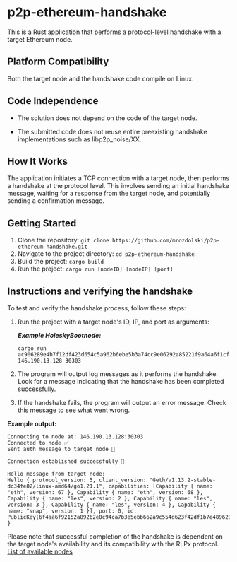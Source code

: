 # p2p-ethereum-handshake

This is a Rust application that performs a protocol-level handshake with a target Ethereum node.

## Platform Compatibility

Both the target node and the handshake code compile on Linux.

## Code Independence

- The solution does not depend on the code of the target node.

- The submitted code does not reuse entire preexisting handshake implementations such as libp2p_noise/XX.

## How It Works

The application initiates a TCP connection with a target node, then performs a handshake at the protocol level. This involves sending an initial handshake message, waiting for a response from the target node, and potentially sending a confirmation message.

## Getting Started

1. Clone the repository: `git clone https://github.com/mrozdolski/p2p-ethereum-handshake.git`
2. Navigate to the project directory: `cd p2p-ethereum-handshake`
3. Build the project: `cargo build`
4. Run the project: `cargo run [nodeID] [nodeIP] [port]`

## Instructions and verifying the handshake

To test and verify the handshake process, follow these steps:

1. Run the project with a target node's ID, IP, and port as arguments:
   
   ***Example HoleskyBootnode:*** 
   
   ```
   cargo run ac906289e4b7f12df423d654c5a962b6ebe5b3a74cc9e06292a85221f9a64a6f1cfdd6b714ed6dacef51578f92b34c60ee91e9ede9c7f8fadc4d347326d95e2b 146.190.13.128 30303
   ```
2. The program will output log messages as it performs the handshake. Look for a message indicating that the handshake has been completed successfully.
3. If the handshake fails, the program will output an error message. Check this message to see what went wrong.

**Example output:**

```
Connecting to node at: 146.190.13.128:30303
Connected to node ✅
Sent auth message to target node 👋

Connection established successfully 🤝

Hello message from target node:
Hello { protocol_version: 5, client_version: "Geth/v1.13.2-stable-dc34fe82/linux-amd64/go1.21.1", capabilities: [Capability { name: "eth", version: 67 }, Capability { name: "eth", version: 68 }, Capability { name: "les", version: 2 }, Capability { name: "les", version: 3 }, Capability { name: "les", version: 4 }, Capability { name: "snap", version: 1 }], port: 0, id: PublicKey(6f4aa6f92152a89262e0c94ca7b3e5ebb662a9c554d623f42df1b7e4896290ac2b5ed92673344ddcfaf8c7e9ede991ee604cb3928f5751efac6ded14b7d6fd1c) }
```


Please note that successful completion of the handshake is dependent on the target node's availability and its compatibility with the RLPx protocol. [List of available nodes](https://github.com/ethereum/go-ethereum/blob/master/params/bootnodes.go)
